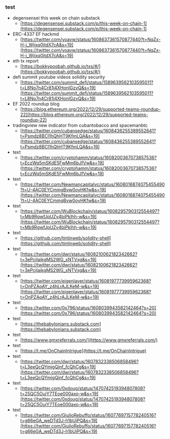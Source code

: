 ### test

- degensensei this week on chain substack 
  - [https://degensensei.substack.com/p/this-week-on-chain-1](https://degensensei.substack.com/p/this-week-on-chain-1)
- ERC-4337 EF hackmd 
  - [https://twitter.com/yoavw/status/1608637361570877440?t=NqZx-H-i_Wjixq0jtdX7cA&s=19](https://twitter.com/yoavw/status/1608637361570877440?t=NqZx-H-i_Wjixq0jtdX7cA&s=19)
- eth tx report 
  - [https://bokkypoobah.github.io/txs/#/](https://bokkypoobah.github.io/txs/#/)
- defi summit youtube videos solidity security 
  - [https://twitter.com/summit_defi/status/1589639562103595011?t=L8No7n4Cr81i4XHonlGzvQ&s=19](https://twitter.com/summit_defi/status/1589639562103595011?t=L8No7n4Cr81i4XHonlGzvQ&s=19)
- EF 2022 roundup blog 
  - [https://blog.ethereum.org/2022/12/29/supported-teams-roundup-22](https://blog.ethereum.org/2022/12/29/supported-teams-roundup-22)
- tradingview new indicator from cubantobacco and spacemanbtc 
  - [https://twitter.com/cubansedge/status/1608436255389552641?t=Psmdz8BCl1hQhHT9KfmLQA&s=19](https://twitter.com/cubansedge/status/1608436255389552641?t=Psmdz8BCl1hQhHT9KfmLQA&s=19)
- text 
  - [https://twitter.com/cryptohamm/status/1608200367073857536?t=EczWq5mSKdE5FwMm6bJfVw&s=19](https://twitter.com/cryptohamm/status/1608200367073857536?t=EczWq5mSKdE5FwMm6bJfVw&s=19)
- text 
  - [https://twitter.com/Newmancapitalvc/status/1608016874075455490?t=U-4AC0EYCmmgBvw0oyHKfw&s=19](https://twitter.com/Newmancapitalvc/status/1608016874075455490?t=U-4AC0EYCmmgBvw0oyHKfw&s=19)
- text 
  - [https://twitter.com/WuBlockchain/status/1608295790312554497?t=Mb9RgwfJpUZy4biPkIhh-w&s=19](https://twitter.com/WuBlockchain/status/1608295790312554497?t=Mb9RgwfJpUZy4biPkIhh-w&s=19)
- text 
  - [https://github.com/tintinweb/solidity-shell](https://github.com/tintinweb/solidity-shell)
- text 
  - [https://twitter.com/dwr/status/1608210062182342662?t=3ePcjIajkgMS2WG_xNTVxg&s=19](https://twitter.com/dwr/status/1608210062182342662?t=3ePcjIajkgMS2WG_xNTVxg&s=19)
- text 
  - [https://twitter.com/eigenlayer/status/1608197773995962368?t=OnPZAoAY_z4hLrAJLKeM-w&s=19](https://twitter.com/eigenlayer/status/1608197773995962368?t=OnPZAoAY_z4hLrAJLKeM-w&s=19)
- text 
  - [https://twitter.com/0x796/status/1608039943582142464?s=20](https://twitter.com/0x796/status/1608039943582142464?s=20)
- text 
  - [https://thebabylonians.substack.com](https://thebabylonians.substack.com)
- text 
  - [https://www.gmxreferrals.com/](https://www.gmxreferrals.com/)
- text 
  - [https://t.me/OnChainIntrigue](https://t.me/OnChainIntrigue)
- text 
  - [https://twitter.com/dwr/status/1607832338506858496?t=L3eeQcQYmjgQjnf_fcQhCg&s=19](https://twitter.com/dwr/status/1607832338506858496?t=L3eeQcQYmjgQjnf_fcQhCg&s=19)
- text 
  - [https://twitter.com/0xdoug/status/1470742519394807808?t=25QC5OuiY7TEoe000axo-w&s=19](https://twitter.com/0xdoug/status/1470742519394807808?t=25QC5OuiY7TEoe000axo-w&s=19)
- text 
  - [https://twitter.com/GiulioRebuffo/status/1607769715778240516?t=g66eGA_weDTd3J-h1bUiPQ&s=19](https://twitter.com/GiulioRebuffo/status/1607769715778240516?t=g66eGA_weDTd3J-h1bUiPQ&s=19)